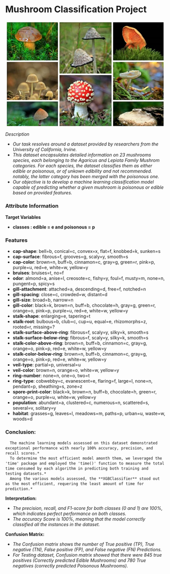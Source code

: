 <p style='text-align: center'>
  <h1>Mushroom Classification Project</h1>
</p>

<p align='center'>
  <img src='https://github.com/Shuhaib73/Classification_ML_Mushrooms_Project/blob/main/mus_ims.jpg' />
</p>


*Description*

* *Our task resolves around a dataset provided by researchers from the University of California, Irvine.*
* *This dataset encapsulates detailed information on 23 mushrooms species, each belonging to the Agaricus and Lepiota Family Mushrom categories.*
*For each species, the dataset classifies them as either edible or poisonous, or of unkown edibility and not recommended. notably, the latter category has been merged with the poisonous one.*
* *Our objective is to develop a machine learning classification model capable of predicting whether a given mushroom is poisonous or edible based on provided features.*


### **Attribute Information**
**Target Variables**
* **classes : edible = e and poisonous = p**
### **Features**
* **cap-shape**: bell=b, conical=c, convex=x, flat=f, knobbed=k, sunken=s
* **cap-surface**: fibrous=f, grooves=g, scaly=y, smooth=s
* **cap-color**: brown=n, buff=b, cinnamon=c, gray=g, green=r, pink=p, purple=u, red=e, white=w, yellow=y
* **bruises**: bruises=t, no=f
* **odor**: almond=a, anise=l, creosote=c, fishy=y, foul=f, musty=m, none=n, pungent=p, spicy=s
* **gill-attachment**: attached=a, descending=d, free=f, notched=n
* **gill-spacing**: close=c, crowded=w, distant=d
* **gill-size**: broad=b, narrow=n
* **gill-color**: black=k, brown=n, buff=b, chocolate=h, gray=g, green=r, orange=o, pink=p, purple=u, red=e, white=w, yellow=y
* **stalk-shape**: enlarging=e, tapering=t
* **stalk-root**: bulbous=b, club=c, cup=u, equal=e, rhizomorphs=z, rooted=r, missing=?
* **stalk-surface-above-ring**: fibrous=f, scaly=y, silky=k, smooth=s
* **stalk-surface-below-ring**: fibrous=f, scaly=y, silky=k, smooth=s
* **stalk-color-above-ring**: brown=n, buff=b, cinnamon=c, gray=g, orange=o, pink=p, red=e, white=w, yellow=y
* **stalk-color-below-ring**: brown=n, buff=b, cinnamon=c, gray=g, orange=o, pink=p, red=e, white=w, yellow=y
* **veil-type**: partial=p, universal=u
* **veil-color**: brown=n, orange=o, white=w, yellow=y
* **ring-number**: none=n, one=o, two=t
* **ring-type**: cobwebby=c, evanescent=e, flaring=f, large=l, none=n, pendant=p, sheathing=s, zone=z
* **spore-print-color**: black=k, brown=n, buff=b, chocolate=h, green=r, orange=o, purple=u, white=w, yellow=y
* **population**: abundant=a, clustered=c, numerous=n, scattered=s, several=v, solitary=y
* **habitat**: grasses=g, leaves=l, meadows=m, paths=p, urban=u, waste=w, woods=d

### Conclusion:
      The machine learning models assessed on this dataset demonstrated exceptional performance with nearly 100% accuracy, precision, and recall scores.*
      To determine the most efficient model amonth them, we leveraged the 'time' package and employed the 'time()' function to measure the total time consumed by each algorithm in predicting both training and testing datasets.*
      Among the various models assessed, the **XGBClassifier** stood out as the most efficient, requering the least amount of time for prediction.*

**Interpretation:**

* *The precision, recall, and F1-score for both classes (0 and 1) are 100%, which indicates perfect performance on both classes.*
* *The accuracy Score is 100%, meaning that the model correctly classified all the instances in the dataset.*

**Confusion Matrix:**

* *The Confusion matrix shows the number of True positive (TP), True negative (TN), False positive (FP), and False negative (FN) Predictions.*
* *For Testing dataset, Confusion matrix showed that there were 845 true positives (Correctly predicted Edible Mushrooms) and 780 True negatives (correctly predicted Poisonous Mushrooms).*


